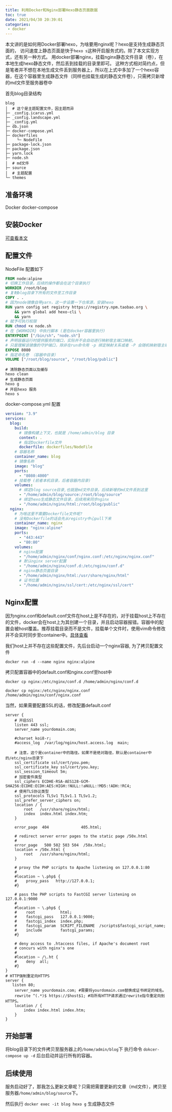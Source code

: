 ```yaml
---
title: 利用Docker和Nginx部署Hexo静态页面数据
toc: true 
date: 2021/04/30 20:39:01
categories:
 - docker
---
```

本文讲的是如何用Docker部署hexo，为啥要用nginx呢？hexo是支持生成静态页面的，
访问速度上静态页面是快于```hexo s```这种开启服务式的。除了本文实现方式，还有另一种方式。
用docker部署nginx，挂载nginx静态文件目录（卷），在本地生成hexo静态文件，然后丢到挂载的目录里即可。
这种方式相对简约点，但是笔者并不想在本地生成文件丢到服务器上，所以在上式中多加了一个hexo容器，在这个容器里生成静态文件（同样也挂载生成的静态文件卷），只需拷贝新增的md文件至服务器卷中

首先blog目录结构
```
blog
│  # 这个是主题配置文件，因主题而异
├─ _config.icarus.yml
├─ _config.landscape.yml
├─ _config.yml
├─ db.json
├─ docker-compose.yml
├─ dockerfiles
│    └─ NodeFile
├─ package-lock.json
├─ package.json
├─ yarn.lock
├─ node.sh
│  # md文件
├─ source
│  # 主题配置
└─ themes
```

## 准备环境
Docker
docker-compose 

## 安装Docker
<a href="https://vxdf.icu/docker/docker-install/" target="_blank">可查看本文</a>

## 配置文件 
NodeFile 配置如下
```dockerfile NodeFile
FROM node:alpine
# 切换工作目录，后续的操作都会在这个目录执行
WORKDIR /root/blog
# 复制blog目录下所有的文件至工作目录
COPY . .
# 因为node镜像自带yarn，这一步设置一下仓库源，安装hexo
RUN yarn config set registry https://registry.npm.taobao.org \
    && yarn global add hexo-cli \
    && yarn
# 赋予可执行权限
RUN chmod +x node.sh
# 在 {WORKDIR} 中执行脚本 (是在docker容器里执行)
ENTRYPOINT ["/bin/sh"，"node.sh"]
# 声明容器运行时提供服务的端口，实际并不会自动进行映射宿主端口映射。
# 只是理解该镜像的守护端口，除非在run命令用 -p 绑定映射关系或者 -P 会随机映射宿主端口
EXPOSE 8080
# 指定命名卷 （容器中目录）
VOLUME ["/root/blog/source", "/root/blog/public"]
```

```shell node.sh
# 清除静态页面以及缓存
hexo clean
# 生成静态页面
hexo g
# 开启hexo 服务
hexo s

```

docker-compose.yml 配置
```yaml  docker-compose.yml 
version: "3.9"
services:
  blog:
    build: 
      # 镜像构建上下文，也就是 /home/admin/blog 目录
      context: .
      # 指定Dockerfile文件
      dockerfile: dockerfiles/NodeFile
    # 容器名称  
    container_name: blog
    # 镜像名称
    image: "blog"
    ports:
      - "8080:4000"
    # 挂载卷 (前者本机目录，后者容器内目录)
    volumes:
      # 绑定blog source目录,也就是md文件目录。后续新增的md文件丢到这里
      - "/home/admin/blog/source:/root/blog/source"
      # 绑定hexo生成静态文件目录，后续用来同步nginx
      - "/home/admin/nginx/html:/root/blog/public"
  nginx:
    # 为啥这里不需要Dockerfile文件呢? 
    # 没有Dockerfile的话会先从registry中心pull下来
    container_name: nginx
    image: "nginx:alpine"
    ports:
      - "443:443"
      - "80:80"
    volumes:
      # nginx配置
      - "/home/admin/nginx/conf/nginx.conf:/etc/nginx/nginx.conf"
      # 默认nginx server配置
      - "/home/admin/nginx/conf.d:/etc/nginx/conf.d"
      # nginx静态页面目录     
      - "/home/admin/nginx/html:/usr/share/nginx/html"
      # 证书位置
      - "/home/admin/nginx/ssl/cert:/etc/nginx/ssl/cert"
```
## Nginx配置
因为nginx.conf和default.conf文件在host上是不存在的，对于挂载host上不存在的文件，docker会在host上为其创建一个目录，并且启动容器报错。容器中的配置会被host覆盖。推荐挂载目录而不是文件，挂载单个文件时，使用vim命令修改并不会实时同步至container中。[具体查看](http://localhost:4000/docker/docker-volume)

我们host上并不存在这些配置文件，先后台启动一个nginx容器, 为了拷贝配置文件

```shell
docker run -d --name nginx nginx:alpine 
```
拷贝配置容器中的default.conf和nginx.conf至host中
```shell
docker cp nginx:/etc/nginx/conf.d /home/admin/nginx/conf.d
```
```shell
docker cp nginx:/etc/nginx/nginx.conf /home/admin/nginx/conf/nginx.conf 
```
当然，如果需要配置SSL的话，修改配置default.conf
```shell /home/admin/nginx/conf.d/default.conf
server {
    # 开启SSl
    listen 443 ssl;
    server_name yourdomain.com;

    #charset koi8-r;
    #access_log  /var/log/nginx/host.access.log  main;

    # 注意，这个是container中的路径。如果不是绝对路径，默认是container中的/etc/nginx目录下
    ssl_certificate ssl/cert/you.pem;
    ssl_certificate_key ssl/cert/you.key;
    ssl_session_timeout 5m;
    # 加密套件类型
    ssl_ciphers ECDHE-RSA-AES128-GCM-SHA256:ECDHE:ECDH:AES:HIGH:!NULL:!aNULL:!MD5:!ADH:!RC4;
    # 使用TLS协议类型
    ssl_protocols TLSv1 TLSv1.1 TLSv1.2;
    ssl_prefer_server_ciphers on;
    location / {
        root   /usr/share/nginx/html;
        index  index.html index.htm;
    }

    error_page  404              405.html;

    # redirect server error pages to the static page /50x.html
    #
    error_page   500 502 503 504  /50x.html;
    location = /50x.html {
        root   /usr/share/nginx/html;
    }

    # proxy the PHP scripts to Apache listening on 127.0.0.1:80
    #
    #location ~ \.php$ {
    #    proxy_pass   http://127.0.0.1;
    #}

    # pass the PHP scripts to FastCGI server listening on 127.0.0.1:9000
    #
    #location ~ \.php$ {
    #    root           html;
    #    fastcgi_pass   127.0.0.1:9000;
    #    fastcgi_index  index.php;
    #    fastcgi_param  SCRIPT_FILENAME  /scripts$fastcgi_script_name;
    #    include        fastcgi_params;
    #}

    # deny access to .htaccess files, if Apache's document root
    # concurs with nginx's one
    #
    #location ~ /\.ht {
    #    deny  all;
    #}
}
# HTTP强制重定向HTTPS
server {
   listen 80;
    server_name yourdomain.com; #需要将yourdomain.com替换成证书绑定的域名。
    rewrite ^(.*)$ https://$host$1; #将所有HTTP请求通过rewrite指令重定向到HTTPS。
    location / {
        index index.html index.htm;
    }
}
```


## 开始部署
将blog目录下的文件拷贝至服务器上的```/home/admin/blog```下
执行命令 ``dokcer-compose up -d`` 后台启动并运行所有的容器。

## 后续使用

服务启动好了，那我怎么更新文章呢？只需把需要更新的文章（md文件），拷贝至服务器`/home/admin/blog/source`下。

然后执行 `docker exec -it blog hexo g` 生成静态文件



